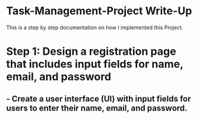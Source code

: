 # Task-Management-Project Write-Up

This is a step by step documentation on how I implemented this Project.

# Step 1: Design a registration page that includes input fields for name, email, and password

## - Create a user interface (UI) with input fields for users to enter their name, email, and password.


